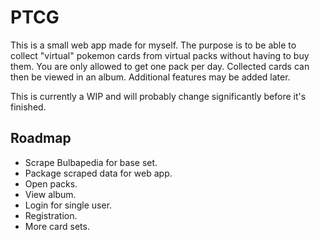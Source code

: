 # PTCG

This is a small web app made for myself.
The purpose is to be able to collect "virtual" pokemon cards from virtual packs without having to buy them. You are only allowed to get one pack per day. Collected cards can then be viewed in an album. Additional features may be added later.

This is currently a WIP and will probably change significantly before it's finished.

## Roadmap

* Scrape Bulbapedia for base set.
* Package scraped data for web app.
* Open packs.
* View album.
* Login for single user.
* Registration.
* More card sets.
